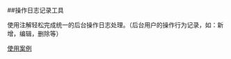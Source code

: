 ##操作日志记录工具

使用注解轻松完成统一的后台操作日志处理。（后台用户的操作行为记录，如：新增，编辑，删除等）

[使用案例][使用案例]

[使用案例]: https://github.com/johnnywhite24/recorder-example